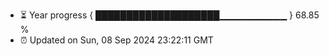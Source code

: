 - ⏳ Year progress { ████████████████████▁▁▁▁▁▁▁▁▁▁ } 68.85 %
- ⏰ Updated on Sun, 08 Sep 2024 23:22:11 GMT

